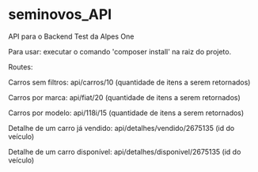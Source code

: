 ﻿# seminovos_API
API para o Backend Test da Alpes One

Para usar:
executar o comando 'composer install' na raiz do projeto.

Routes:

Carros sem filtros: api/carros/10 (quantidade de itens a serem retornados)

Carros por marca: api/fiat/20 (quantidade de itens a serem retornados)

Carros por modelo: api/118i/15 (quantidade de itens a serem retornados)

Detalhe de um carro já vendido:  api/detalhes/vendido/2675135 (id do veículo)

Detalhe de um carro disponível:  api/detalhes/disponivel/2675135 (id do veículo)

